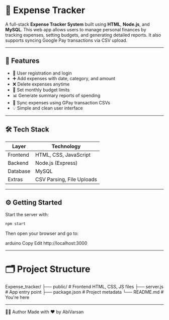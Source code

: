 # 💸 Expense Tracker

A full-stack **Expense Tracker System** built using **HTML**, **Node.js**, and **MySQL**. This web app allows users to manage personal finances by tracking expenses, setting budgets, and generating detailed reports. It also supports syncing Google Pay transactions via CSV upload.

---

## 🚀 Features

- 👤 User registration and login  
- ➕ Add expenses with date, category, and amount  
- ❌ Delete expenses anytime  
- 🎯 Set monthly budget limits  
- 📊 Generate summary reports of spending  
- 🔄 Sync expenses using GPay transaction CSVs  
- 💡 Simple and clean user interface

---

## 🛠 Tech Stack

| Layer     | Technology         |
|-----------|--------------------|
| Frontend  | HTML, CSS, JavaScript |
| Backend   | Node.js (Express)  |
| Database  | MySQL              |
| Extras    | CSV Parsing, File Uploads |

---

## ⚙️ Getting Started

Start the server with:

```bash
npm start

```
Then open your browser and go to:

arduino
Copy
Edit
http://localhost:3000

---

# 🗂 Project Structure
Expense_tracker/
├── public/           # Frontend HTML, CSS, JS files
├── server.js         # App entry point
├── package.json      # Project metadata
└── README.md         # You're here

---

👨‍💻 Author
Made with ❤️ by AbiVarsan
